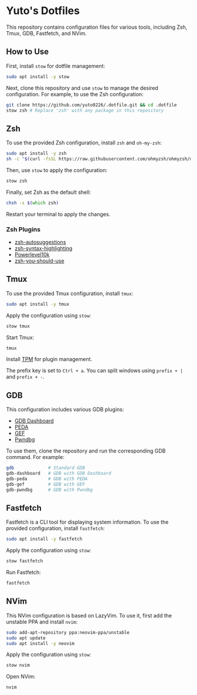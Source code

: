 # Yuto's Dotfiles

This repository contains configuration files for various tools, including Zsh, Tmux, GDB, Fastfetch, and NVim.

## How to Use

First, install `stow` for dotfile management:

```zsh
sudo apt install -y stow
```

Next, clone this repository and use `stow` to manage the desired configuration. For example, to use the Zsh configuration:

```zsh
git clone https://github.com/yuto0226/.dotfile.git && cd .dotfile
stow zsh # Replace 'zsh' with any package in this repository
```

## Zsh

To use the provided Zsh configuration, install `zsh` and `oh-my-zsh`:

```zsh
sudo apt install -y zsh
sh -c "$(curl -fsSL https://raw.githubusercontent.com/ohmyzsh/ohmyzsh/master/tools/install.sh)"
```

Then, use `stow` to apply the configuration:

```zsh
stow zsh
```

Finally, set Zsh as the default shell:

```zsh
chsh -s $(which zsh)
```

Restart your terminal to apply the changes.

### Zsh Plugins

- [zsh-autosuggestions](https://github.com/zsh-users/zsh-autosuggestions)
- [zsh-syntax-highlighting](https://github.com/zsh-users/zsh-syntax-highlighting)
- [Powerlevel10k](https://github.com/romkatv/powerlevel10k)
- [zsh-you-should-use](https://github.com/MichaelAquilina/zsh-you-should-use)

## Tmux

To use the provided Tmux configuration, install `tmux`:

```zsh
sudo apt install -y tmux
```

Apply the configuration using `stow`:

```zsh
stow tmux
```

Start Tmux:

```zsh
tmux
```

Install [TPM](https://github.com/tmux-plugins/tpm) for plugin management.

The prefix key is set to `Ctrl + a`. You can split windows using `prefix + |` and `prefix + -`.

## GDB

This configuration includes various GDB plugins:

- [GDB Dashboard](https://github.com/cyrus-and/gdb-dashboard)
- [PEDA](https://github.com/longld/peda)
- [GEF](https://github.com/hugsy/gef)
- [Pwndbg](https://github.com/pwndbg/pwndbg)

To use them, clone the repository and run the corresponding GDB command. For example:

```zsh
gdb             # Standard GDB
gdb-dashboard   # GDB with GDB Dashboard
gdb-peda        # GDB with PEDA
gdb-gef         # GDB with GEF
gdb-pwndbg      # GDB with Pwndbg
```

## Fastfetch

Fastfetch is a CLI tool for displaying system information. To use the provided configuration, install `fastfetch`:

```zsh
sudo apt install -y fastfetch
```

Apply the configuration using `stow`:

```zsh
stow fastfetch
```

Run Fastfetch:

```zsh
fastfetch
```

## NVim

This NVim configuration is based on LazyVim. To use it, first add the unstable PPA and install `nvim`:

```zsh
sudo add-apt-repository ppa:neovim-ppa/unstable
sudo apt update
sudo apt install -y neovim
```

Apply the configuration using `stow`:

```zsh
stow nvim
```

Open NVim:

```zsh
nvim
```
